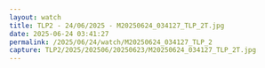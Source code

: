 ```yaml
---
layout: watch
title: TLP2 - 24/06/2025 - M20250624_034127_TLP_2T.jpg
date: 2025-06-24 03:41:27
permalink: /2025/06/24/watch/M20250624_034127_TLP_2
capture: TLP2/2025/202506/20250623/M20250624_034127_TLP_2T.jpg
---
```

